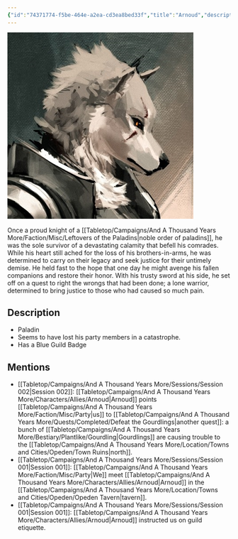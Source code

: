 ```yaml
---
{"id":"74371774-f5be-464e-a2ea-cd3ea8bed33f","title":"Arnoud","description":"Once a proud knight of a noble order of paladins, he was the sole survivor of a devastating calamity that befell his comrades.","isActivePartyMember":false,"isAlive":true,"publish":true,"date_created":"Sunday, January 15th 2023, 1:28:30 pm","date_modified":"Friday, April 26th 2024, 11:23:02 pm","editing_lock":false,"live_preview":true,"cssclasses":["mado-heading"],"PassFrontmatter":true}
---
```



![Media/IronClaw/Polaroid/Banner-Arnoud-polaroid.jpg|200](../../../../../Media/IronClaw/Polaroid/Banner-Arnoud-polaroid.jpg)

Once a proud knight of a [[Tabletop/Campaigns/And A Thousand Years More/Faction/Misc/Leftovers of the Paladins\|noble order of paladins]], he was the sole survivor of a devastating calamity that befell his comrades. While his heart still ached for the loss of his brothers-in-arms, he was determined to carry on their legacy and seek justice for their untimely demise. He held fast to the hope that one day he might avenge his fallen companions and restore their honor. With his trusty sword at his side, he set off on a quest to right the wrongs that had been done; a lone warrior, determined to bring justice to those who had caused so much pain.

## Description

- Paladin
- Seems to have lost his party members in a catastrophe.
- Has a Blue Guild Badge

## Mentions

- [[Tabletop/Campaigns/And A Thousand Years More/Sessions/Session 002\|Session 002]]: [[Tabletop/Campaigns/And A Thousand Years More/Characters/Allies/Arnoud\|Arnoud]] points [[Tabletop/Campaigns/And A Thousand Years More/Faction/Misc/Party\|us]] to [[Tabletop/Campaigns/And A Thousand Years More/Quests/Completed/Defeat the Gourdlings\|another quest]]: a bunch of [[Tabletop/Campaigns/And A Thousand Years More/Bestiary/Plantlike/Gourdling\|Gourdlings]] are causing trouble to the [[Tabletop/Campaigns/And A Thousand Years More/Location/Towns and Cities/Opeden/Town Ruins\|north]].
- [[Tabletop/Campaigns/And A Thousand Years More/Sessions/Session 001\|Session 001]]: [[Tabletop/Campaigns/And A Thousand Years More/Faction/Misc/Party\|We]] meet [[Tabletop/Campaigns/And A Thousand Years More/Characters/Allies/Arnoud\|Arnoud]] in the [[Tabletop/Campaigns/And A Thousand Years More/Location/Towns and Cities/Opeden/Opeden Tavern\|tavern]].
- [[Tabletop/Campaigns/And A Thousand Years More/Sessions/Session 001\|Session 001]]: [[Tabletop/Campaigns/And A Thousand Years More/Characters/Allies/Arnoud\|Arnoud]] instructed us on guild etiquette.

